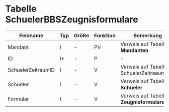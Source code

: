 # Tabelle SchuelerBBSZeugnisformulare


| Feldname           | Typ | Größe | Funktion | Bemerkung                                |
|--------------------|-----|-------|----------|------------------------------------------|
| Mandant            | I   | -     | PV       | Verweis auf Tabelle **Mandanten**        |
| ID                 | I+  | -     | P        | -                                        |
| SchuelerZeitraumID | I   | -     | V        | Verweis auf Tabelle ** SchuelerZeitraeume** |
| Schueler           | I   | -     | V        | Verweis auf Tabelle **Schueler**         |
| Formular           | I   | -     | V        | Verweis auf Tabelle **Zeugnisformulare** |


